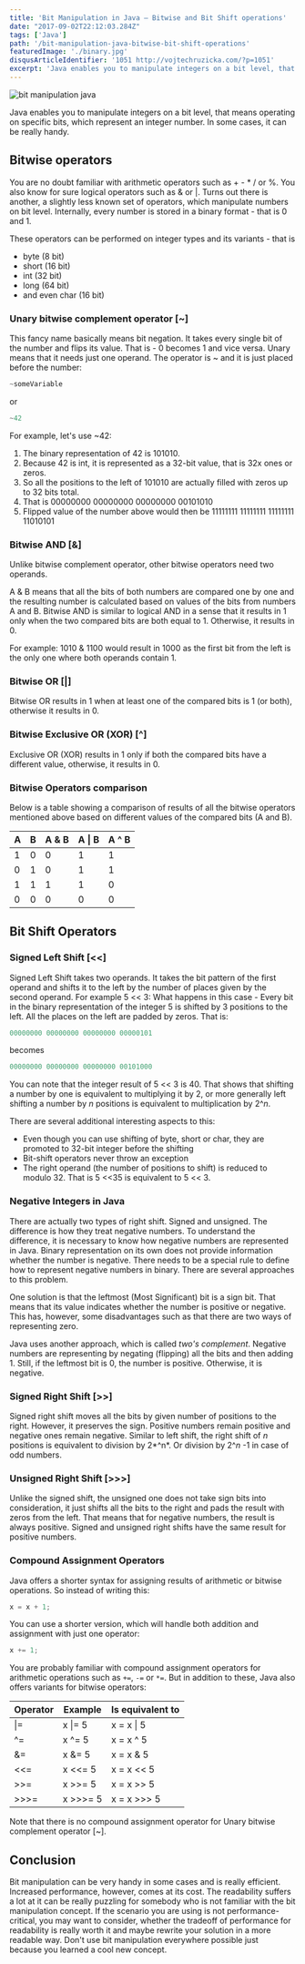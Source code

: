 ```yaml
---
title: 'Bit Manipulation in Java – Bitwise and Bit Shift operations'
date: "2017-09-02T22:12:03.284Z"
tags: ['Java']
path: '/bit-manipulation-java-bitwise-bit-shift-operations'
featuredImage: './binary.jpg'
disqusArticleIdentifier: '1051 http://vojtechruzicka.com/?p=1051'
excerpt: 'Java enables you to manipulate integers on a bit level, that means operating on specific bits, which represent an integer number. In some cases, it can be really handy.'
---
```

![bit manipulation java](./binary.jpg)

Java enables you to manipulate integers on a bit level, that means operating on specific bits, which represent an integer number. In some cases, it can be really handy.

## Bitwise operators

You are no doubt familiar with arithmetic operators such as + - \* / or %. You also know for sure logical operators such as & or \|. Turns out there is another, a slightly less known set of operators, which manipulate numbers on bit level. Internally, every number is stored in a binary format - that is 0 and 1.

These operators can be performed on integer types and its variants - that is

-   byte (8 bit)
-   short (16 bit)
-   int (32 bit)
-   long (64 bit)
-   and even char (16 bit)

### Unary bitwise complement operator \[\~\]

This fancy name basically means bit negation. It takes every single bit of the number and flips its value. That is - 0 becomes 1 and vice versa. Unary means that it needs just one operand. The operator is \~ and it is just placed before the number:

```java
~someVariable
```

or

```java
~42
```

For example, let\'s use \~42:

1.  The binary representation of 42 is 101010.
2.  Because 42 is int, it is represented as a 32-bit value, that is 32x ones or zeros.
3.  So all the positions to the left of 101010 are actually filled with zeros up to 32 bits total.
4.  That is 00000000 00000000 00000000 00101010
5.  Flipped value of the number above would then be 11111111 11111111 11111111 11010101

### Bitwise AND \[&\]

Unlike bitwise complement operator, other bitwise operators need two operands.

A & B means that all the bits of both numbers are compared one by one and the resulting number is calculated based on values of the bits from numbers A and B. Bitwise AND is similar to logical AND in a sense that it results in 1 only when the two compared bits are both equal to 1. Otherwise, it results in 0.

For example: 1010 & 1100 would result in 1000 as the first bit from the left is the only one where both operands contain 1.

### Bitwise OR \[\|\]

Bitwise OR results in 1 when at least one of the compared bits is 1 (or both), otherwise it results in 0.

### Bitwise Exclusive OR (XOR) \[\^\]

Exclusive OR (XOR) results in 1 only if both the compared bits have a different value, otherwise, it results in 0.

### Bitwise Operators comparison

Below is a table showing a comparison of results of all the bitwise operators mentioned above based on different values of the compared bits (A and B).

  A  | B | A & B | A \| B | A \^ B
  ---|---|-------|--------|--------
  1  | 0 | 0     | 1      | 1
  0  | 1 | 0     | 1      | 1
  1  | 1 | 1     | 1      | 0
  0  | 0 | 0     | 0      | 0

Bit Shift Operators
-------------------

### Signed Left Shift \[\<\<\]

Signed Left Shift takes two operands. It takes the bit pattern of the first operand and shifts it to the left by the number of places given by the second operand. For example 5 \<\< 3: What happens in this case - Every bit in the binary representation of the integer 5 is shifted by 3 positions to the left. All the places on the left are padded by zeros. That is:

```java
00000000 00000000 00000000 00000101
```

becomes

```java
00000000 00000000 00000000 00101000
```

You can note that the integer result of 5 \<\< 3 is 40. That shows that shifting a number by one is equivalent to multiplying it by 2, or more generally left shifting a number by *n* positions is equivalent to multiplication by 2^*n*.

There are several additional interesting aspects to this:

-   Even though you can use shifting of byte, short or char, they are promoted to 32-bit integer before the shifting
-   Bit-shift operators never throw an exception
-   The right operand (the number of positions to shift) is reduced to modulo 32. That is 5 \<\<35 is equivalent to 5 \<\< 3.

### Negative Integers in Java

There are actually two types of right shift. Signed and unsigned. The difference is how they treat negative numbers. To understand the difference, it is necessary to know how negative numbers are represented in Java. Binary representation on its own does not provide information whether the number is negative. There needs to be a special rule to define how to represent negative numbers in binary. There are several approaches to this problem.

One solution is that the leftmost (Most Significant) bit is a sign bit. That means that its value indicates whether the number is positive or negative. This has, however, some disadvantages such as that there are two ways of representing zero.

Java uses another approach, which is called *two\'s complement*. Negative numbers are representing by negating (flipping) all the bits and then adding 1. Still, if the leftmost bit is 0, the number is positive. Otherwise, it is negative.

### Signed Right Shift \[\>\>\]

Signed right shift moves all the bits by given number of positions to the right. However, it preserves the sign. Positive numbers remain positive and negative ones remain negative. Similar to left shift, the right shift of *n* positions is equivalent to division by 2*^n*. Or division by 2^*n* -1 in case of odd numbers.

### Unsigned Right Shift \[\>\>\>\]

Unlike the signed shift, the unsigned one does not take sign bits into consideration, it just shifts all the bits to the right and pads the result with zeros from the left. That means that for negative numbers, the result is always positive. Signed and unsigned right shifts have the same result for positive numbers.

### Compound Assignment Operators
Java offers a shorter syntax for assigning results of arithmetic or bitwise operations. So instead of writing this:

```java
x = x + 1;
```

You can use a shorter version, which will handle both addition and assignment with just one operator:

```java
x += 1;
```

You are probably familiar with compound assignment operators for arithmetic operations such as `+=`, `-=` or `*=`. But in addition to these, Java also offers variants for bitwise operators:

  Operator  | Example  | Is equivalent to |
------------|----------|------------------|
  \|=       | x \|= 5  | x = x \| 5       |
  ^=        | x ^= 5   | x = x ^ 5        |
  &=        | x &= 5   | x = x & 5        |
  <<=       | x <<= 5  | x = x << 5       |
  >>=       | x >>= 5  | x = x >> 5       |
  >>>=      | x >>>= 5 | x = x >>> 5      |
  
Note that there is no compound assignment operator for Unary bitwise complement operator \[\~\].

## Conclusion

Bit manipulation can be very handy in some cases and is really efficient. Increased performance, however, comes at its cost. The readability suffers a lot at it can be really puzzling for somebody who is not familiar with the bit manipulation concept. If the scenario you are using is not performance-critical, you may want to consider, whether the tradeoff of performance for readability is really worth it and maybe rewrite your solution in a more readable way. Don\'t use bit manipulation everywhere possible just because you learned a cool new concept.
